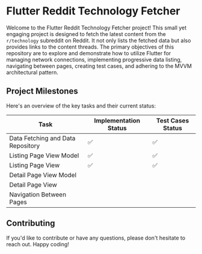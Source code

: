 # Flutter Reddit Technology Fetcher

Welcome to the Flutter Reddit Technology Fetcher project! This small yet engaging project is designed to fetch the latest content from the `r/technology` subreddit on Reddit. It not only lists the fetched data but also provides links to the content threads. The primary objectives of this repository are to explore and demonstrate how to utilize Flutter for managing network connections, implementing progressive data listing, navigating between pages, creating test cases, and adhering to the MVVM architectural pattern.

## Project Milestones

Here's an overview of the key tasks and their current status:

| Task                              | Implementation Status | Test Cases Status |
| --------------------------------- | --------------------- | ----------------- |
| Data Fetching and Data Repository | ✅                    | ✅                 |
| Listing Page View Model           | ✅                    | ✅                 |
| Listing Page View                 | ✅                    | ✅                 |
| Detail Page View Model            |                       |                   |
| Detail Page View                  |                       |                   |
| Navigation Between Pages          |                       |                   |

## Contributing

If you'd like to contribute or have any questions, please don't hesitate to reach out. Happy coding!
